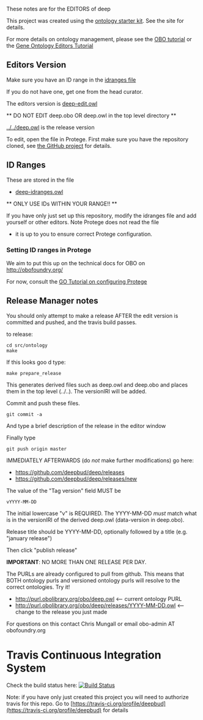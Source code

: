 These notes are for the EDITORS of deep

This project was created using the [ontology starter kit](https://github.com/cmungall/ontology-starter-kit). See the site for details.

For more details on ontology management, please see the [OBO tutorial](https://github.com/jamesaoverton/obo-tutorial) or the [Gene Ontology Editors Tutorial](go-protege-tutorial.readthedocs.io)

## Editors Version

Make sure you have an ID range in the [idranges file](deep-idranges.owl)

If you do not have one, get one from the head curator.

The editors version is [deep-edit.owl](deep-edit.owl)

** DO NOT EDIT deep.obo OR deep.owl in the top level directory **

[../../deep.owl](../../deep.owl) is the release version

To edit, open the file in Protege. First make sure you have the repository cloned, see [the GitHub project](https://github.com/deepbud/deep) for details.

## ID Ranges

These are stored in the file

 * [deep-idranges.owl](deep-idranges.owl)

** ONLY USE IDs WITHIN YOUR RANGE!! **

If you have only just set up this repository, modify the idranges file
and add yourself or other editors. Note Protege does not read the file
- it is up to you to ensure correct Protege configuration.


### Setting ID ranges in Protege

We aim to put this up on the technical docs for OBO on http://obofoundry.org/

For now, consult the [GO Tutorial on configuring Protege](http://go-protege-tutorial.readthedocs.io/en/latest/Entities.html#new-entities)


## Release Manager notes

You should only attempt to make a release AFTER the edit version is
committed and pushed, and the travis build passes.

to release:

    cd src/ontology
    make

If this looks goo
d type:

    make prepare_release

This generates derived files such as deep.owl and deep.obo and places
them in the top level (../..). The versionIRI will be added.

Commit and push these files.

    git commit -a

And type a brief description of the release in the editor window

Finally type

    git push origin master

IMMEDIATELY AFTERWARDS (do *not* make further modifications) go here:

 * https://github.com/deepbud/deep/releases
 * https://github.com/deepbud/deep/releases/new

The value of the "Tag version" field MUST be

    vYYYY-MM-DD

The initial lowercase "v" is REQUIRED. The YYYY-MM-DD *must* match
what is in the versionIRI of the derived deep.owl (data-version in
deep.obo).

Release title should be YYYY-MM-DD, optionally followed by a title (e.g. "january release")

Then click "publish release"

__IMPORTANT__: NO MORE THAN ONE RELEASE PER DAY.

The PURLs are already configured to pull from github. This means that
BOTH ontology purls and versioned ontology purls will resolve to the
correct ontologies. Try it!

 * http://purl.obolibrary.org/obo/deep.owl <-- current ontology PURL
 * http://purl.obolibrary.org/obo/deep/releases/YYYY-MM-DD.owl <-- change to the release you just made

For questions on this contact Chris Mungall or email obo-admin AT obofoundry.org

# Travis Continuous Integration System

Check the build status here: [![Build Status](https://travis-ci.org/deepbud/deep.svg?branch=master)](https://travis-ci.org/deepbud/deep)

Note: if you have only just created this project you will need to authorize travis for this repo. Go to [https://travis-ci.org/profile/deepbud](https://travis-ci.org/profile/deepbud) for details

